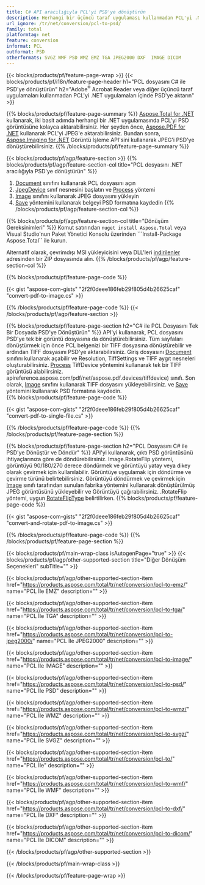 ```yaml
---
title: C# API aracılığıyla PCL'yi PSD'ye dönüştürün
description: Herhangi bir üçüncü taraf uygulaması kullanmadan PCL'yi .NET uygulamalarınızda PSD'ye aktarın
url_ignore: /tr/net/conversion/pcl-to-psd/
family: total
platformtag: net
feature: conversion
informat: PCL
outformat: PSD
otherformats: SVGZ WMF PSD WMZ EMZ TGA JPEG2000 DXF  IMAGE DICOM
---
```

{{< blocks/products/pf/feature-page-wrap >}}
{{< blocks/products/pf/i18n/feature-page-header h1="PCL dosyasını C# ile PSD'ye dönüştürün" h2="Adobe<sup>&reg;</sup> Acrobat Reader veya diğer üçüncü taraf uygulamaları kullanmadan PCL'yi .NET uygulamaları içinde PSD'ye aktarın" >}}

{{% blocks/products/pf/feature-page-summary %}}
[Aspose.Total for .NET](https://products.aspose.com/total/net/) kullanarak, iki basit adımda herhangi bir .NET uygulamasında PCL'yi PSD görüntüsüne kolayca aktarabilirsiniz. Her şeyden önce, [Aspose.PDF for .NET](https://products.aspose.com/pdf/net/) kullanarak PCL'yi JPEG'e aktarabilirsiniz. Bundan sonra, [Aspose.Imaging for .NET](https://products.aspose.com/imaging/net/) Görüntü İşleme API'sini kullanarak JPEG'i PSD'ye dönüştürebilirsiniz.
{{% /blocks/products/pf/feature-page-summary  %}}

{{< blocks/products/pf/agp/feature-section >}}
{{% blocks/products/pf/agp/feature-section-col title="PCL dosyasını .NET aracılığıyla PSD'ye dönüştürün" %}}
1. [Document](https://apireference.aspose.com/pdf/net/aspose.pdf/document) sınıfını kullanarak PCL dosyasını açın
2. [JpegDevice](https://apireference.aspose.com/pdf/net/aspose.pdf.devices/jpegdevice) sınıf nesnesini başlatın ve [Process](https://apireference.aspose.com/pdf/net/aspose.pdf.devices.pagedevice/process/methods/1) yöntemi
3. [Image](https://apireference.aspose.com/imaging/net/aspose.imaging/image) sınıfını kullanarak JPEG dosyasını yükleyin
4. [Save](https://apireference.aspose.com/imaging/net/aspose.imaging.image/save/methods/4) yöntemini kullanarak belgeyi PSD formatına kaydedin
{{% /blocks/products/pf/agp/feature-section-col %}}

{{% blocks/products/pf/agp/feature-section-col title="Dönüşüm Gereksinimleri" %}}
Komut satırından ```nuget install Aspose.Total``` veya Visual Studio'nun Paket Yönetici Konsolu üzerinden ```Install-Package Aspose.Total`` ile kurun.

Alternatif olarak, çevrimdışı MSI yükleyicisini veya DLL'leri [indirilenler](https://downloads.aspose.com/total/net) adresinden bir ZIP dosyasında alın.
{{% /blocks/products/pf/agp/feature-section-col %}}

{{% blocks/products/pf/feature-page-code %}}

{{< gist "aspose-com-gists" "2f2f0deee186feb29f805d4b26625caf" "convert-pdf-to-image.cs" >}}


{{% /blocks/products/pf/feature-page-code %}}
{{< /blocks/products/pf/agp/feature-section >}}

{{% blocks/products/pf/feature-page-section  h2="C# ile PCL Dosyasını Tek Bir Dosyada PSD'ye Dönüştürün" %}}
API'yi kullanarak, PCL dosyasını PSD'ye tek bir görüntü dosyasına da dönüştürebilirsiniz. Tüm sayfaları dönüştürmek için önce PCL belgenizi bir TIFF dosyasına dönüştürebilir ve ardından TIFF dosyasını PSD'ye aktarabilirsiniz. Giriş dosyasını [Document](https://apireference.aspose.com/pdf/net/aspose.pdf/document) sınıfını kullanarak açabilir ve Resolution, TiffSettings ve TIFF aygıt nesneleri oluşturabilirsiniz. [Process](https://apireference.aspose.com/pdf/net/aspose.pdf.devices.documentdevice/process/methods/3) TiffDevice yöntemini kullanarak tek bir TIFF görüntüsü alabilirsiniz. apireference.aspose.com/pdf/net/aspose.pdf.devices/tiffdevice) sınıfı. Son olarak, [Image](https://apireference.aspose.com/imaging/net/aspose.imaging/image) sınıfını kullanarak TIFF dosyasını yükleyebilirsiniz.
ve [Save](https://apireference.aspose.com/imaging/net/aspose.imaging.image/save/methods/4) yöntemini kullanarak PSD formatına kaydedin.  
{{% blocks/products/pf/feature-page-code %}}

{{< gist "aspose-com-gists" "2f2f0deee186feb29f805d4b26625caf" "convert-pdf-to-single-file.cs" >}}

{{% /blocks/products/pf/feature-page-code  %}}
{{% /blocks/products/pf/feature-page-section %}}

{{% blocks/products/pf/feature-page-section  h2="PCL Dosyasını C# ile PSD'ye Dönüştür ve Döndür" %}}
API'yi kullanarak, çıktı PSD görüntüsünü ihtiyaçlarınıza göre de döndürebilirsiniz. Image.RotateFlip yöntemi, görüntüyü 90/180/270 derece döndürmek ve görüntüyü yatay veya dikey olarak çevirmek için kullanılabilir. Görüntüye uygulamak için döndürme ve çevirme türünü belirtebilirsiniz. Görüntüyü döndürmek ve çevirmek için [Image](https://apireference.aspose.com/imaging/net/aspose.imaging/image) sınıfı tarafından sunulan fabrika yöntemini kullanarak dönüştürülmüş JPEG görüntüsünü yükleyebilir ve Görüntüyü çağırabilirsiniz. .RotateFlip yöntemi, uygun [RotateFlipType](https://apireference.aspose.com/imaging/net/aspose.imaging/rotatefliptype) belirtilirken. 
{{% blocks/products/pf/feature-page-code %}}

{{< gist "aspose-com-gists" "2f2f0deee186feb29f805d4b26625caf" "convert-and-rotate-pdf-to-image.cs" >}}

{{% /blocks/products/pf/feature-page-code  %}}
{{% /blocks/products/pf/feature-page-section %}}

{{< blocks/products/pf/main-wrap-class isAutogenPage="true" >}}
{{< blocks/products/pf/agp/other-supported-section title="Diğer Dönüşüm Seçenekleri" subTitle="" >}}

{{< blocks/products/pf/agp/other-supported-section-item href="https://products.aspose.com/total/tr/net/conversion/pcl-to-emz/" name="PCL İle EMZ" description="" >}}

{{< blocks/products/pf/agp/other-supported-section-item href="https://products.aspose.com/total/tr/net/conversion/pcl-to-tga/" name="PCL İle TGA" description="" >}}

{{< blocks/products/pf/agp/other-supported-section-item href="https://products.aspose.com/total/tr/net/conversion/pcl-to-jpeg2000/" name="PCL İle JPEG2000" description="" >}}

{{< blocks/products/pf/agp/other-supported-section-item href="https://products.aspose.com/total/tr/net/conversion/pcl-to-image/" name="PCL İle IMAGE" description="" >}}

{{< blocks/products/pf/agp/other-supported-section-item href="https://products.aspose.com/total/tr/net/conversion/pcl-to-psd/" name="PCL İle PSD" description="" >}}

{{< blocks/products/pf/agp/other-supported-section-item href="https://products.aspose.com/total/tr/net/conversion/pcl-to-wmz/" name="PCL İle WMZ" description="" >}}

{{< blocks/products/pf/agp/other-supported-section-item href="https://products.aspose.com/total/tr/net/conversion/pcl-to-svgz/" name="PCL İle SVGZ" description="" >}}

{{< blocks/products/pf/agp/other-supported-section-item href="https://products.aspose.com/total/tr/net/conversion/pcl-to/" name="PCL İle" description="" >}}

{{< blocks/products/pf/agp/other-supported-section-item href="https://products.aspose.com/total/tr/net/conversion/pcl-to-wmf/" name="PCL İle WMF" description="" >}}

{{< blocks/products/pf/agp/other-supported-section-item href="https://products.aspose.com/total/tr/net/conversion/pcl-to-dxf/" name="PCL İle DXF" description="" >}}

{{< blocks/products/pf/agp/other-supported-section-item href="https://products.aspose.com/total/tr/net/conversion/pcl-to-dicom/" name="PCL İle DICOM" description="" >}}



{{< /blocks/products/pf/agp/other-supported-section >}}

{{< /blocks/products/pf/main-wrap-class >}}

{{< /blocks/products/pf/feature-page-wrap >}}